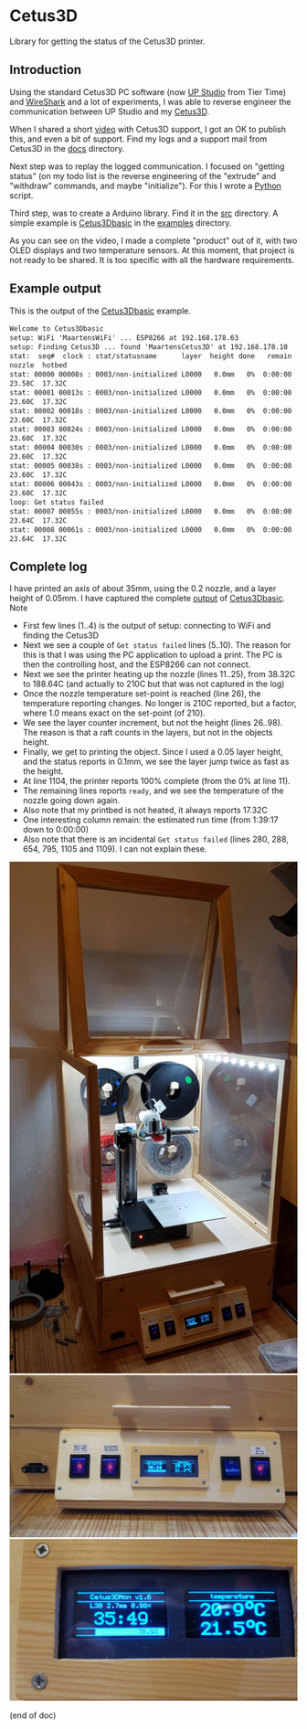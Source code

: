 # Cetus3D
Library for getting the status of the Cetus3D printer.


## Introduction
Using the standard Cetus3D PC software (now [UP Studio](https://www.tiertime.com/up-studio/) from Tier Time) 
and [WireShark](https://www.wireshark.org/) and a lot of experiments, I was able to reverse engineer the
communication between UP Studio and my [Cetus3D](https://www.cetus3d.com/).

When I shared a short [video](https://photos.app.goo.gl/89zFwejhkBJ2FMWw6) with Cetus3D support,
I got an OK to publish this, and even a bit of support. 
Find my logs and a support mail from Cetus3D in the [docs](docs) directory.

Next step was to replay the logged communication. I focused on "getting status" 
(on my todo list is the reverse engineering of the "extrude" and "withdraw" commands, and maybe "initialize").
For this I wrote a [Python](python) script.

Third step, was to create a Arduino library. Find it in the [src](src) directory.
A simple example is [Cetus3Dbasic](examples/Cetus3Dbasic) in the [examples](examples) directory.

As you can see on the video, I made a complete "product" out of it, with two OLED displays 
and two temperature sensors. At this moment, that project is not ready to be shared.
It is too specific with all the hardware requirements.


## Example output
This is the output of the [Cetus3Dbasic](examples/Cetus3Dbasic) example.

```
Welcome to Cetus3Dbasic
setup: WiFi 'MaartensWiFi' ... ESP8266 at 192.168.178.63
setup: Finding Cetus3D ... found 'MaartensCetus3D' at 192.168.178.10
stat:  seq#  clock : stat/statusname      layer  height done   remain  nozzle  hotbed 
stat: 00000 00008s : 0003/non-initialized L0000   0.0mm   0%  0:00:00  23.58C  17.32C 
stat: 00001 00013s : 0003/non-initialized L0000   0.0mm   0%  0:00:00  23.60C  17.32C 
stat: 00002 00018s : 0003/non-initialized L0000   0.0mm   0%  0:00:00  23.60C  17.32C 
stat: 00003 00024s : 0003/non-initialized L0000   0.0mm   0%  0:00:00  23.60C  17.32C 
stat: 00004 00030s : 0003/non-initialized L0000   0.0mm   0%  0:00:00  23.60C  17.32C 
stat: 00005 00038s : 0003/non-initialized L0000   0.0mm   0%  0:00:00  23.60C  17.32C 
stat: 00006 00043s : 0003/non-initialized L0000   0.0mm   0%  0:00:00  23.60C  17.32C 
loop: Get status failed
stat: 00007 00055s : 0003/non-initialized L0000   0.0mm   0%  0:00:00  23.64C  17.32C 
stat: 00008 00061s : 0003/non-initialized L0000   0.0mm   0%  0:00:00  23.64C  17.32C 
```


## Complete log
I have printed an axis of about 35mm, using the 0.2 nozzle, and a layer height of 0.05mm.
I have captured the complete [output](docs/capture.log) of [Cetus3Dbasic](examples/Cetus3Dbasic).
Note
 - First few lines (1..4) is the output of setup: connecting to WiFi and finding the Cetus3D
 - Next we see a couple of `Get status failed` lines (5..10). 
   The reason for this is that I was using the PC application to upload a print. 
   The PC is then the controlling host, and the ESP8266 can not connect.
 - Next we see the printer heating up the nozzle (lines 11..25), from 38.32C to 188.64C 
   (and actually to 210C but that was not captured in the log)
 - Once the nozzle temperature set-point is reached (line 26), the temperature reporting changes.
   No longer is 210C reported, but a factor, where 1.0 means exact on the set-point (of 210).
 - We see the layer counter increment, but not the height (lines 26..98).
   The reason is that a raft counts in the layers, but not in the objects height.
 - Finally, we get to printing the object. Since I used a 0.05 layer height, and the 
   status reports in 0.1mm, we see the layer jump twice as fast as the height.
 - At line 1104, the printer reports 100% complete (from the 0% at line 11).
 - The remaining lines reports `ready`, and we see the temperature of the nozzle
   going down again.
 - Also note that my printbed is not heated, it always reports 17.32C
 - One interesting column remain: the estimated run time (from 1:39:17 down to 0:00:00)
 - Also note that there is an incidental `Get status failed` (lines 280, 288, 654, 795, 1105 and 1109).
   I can not explain these.
 
![Cabinet](docs\Cetus3D-1s.png) ![Console](docs\Cetus3D-2s.png) ![Display](docs\Cetus3D-3s.png)

(end of doc)
